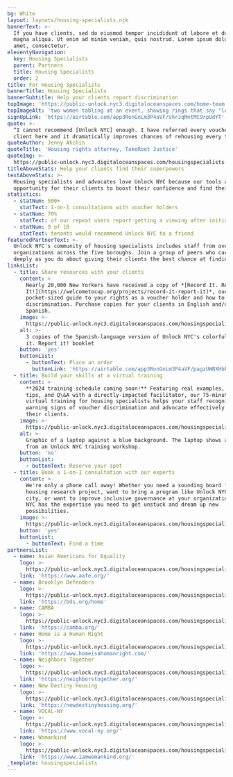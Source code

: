 ```yaml
---
bg: White
layout: layouts/housing-specialists.njk
bannerText: >-
  If you have clients, sed do eiusmod tempor incididunt ut labore et dolore
  magna aliqua. Ut enim ad minim veniam, quis nostrud. Lorem ipsum dolor sit
  amet, consectetur.
eleventyNavigation:
  key: Housing Specialists
  parent: Partners
  title: Housing Specialists
  order: 2
title: For Housing Specialists
bannerTitle: Housing Specialists
bannerSubtitle: Help your clients report discrimination
topImage: 'https://public-unlock.nyc3.digitaloceanspaces.com/home-team-table.png'
topImageAlt: 'two women tabling at an event, showing rings that say "love" and "train"'
signUpLink: 'https://airtable.com/app3RonGnLm3P4aVF/shrJqMntMC9rpUdYT'
quote: >-
  “I cannot recommend [Unlock NYC] enough. I have referred every voucher-holding
  client here and it dramatically improves chances of rehousing every time.”
quoteAuthor: Jenny Akchin
quoteTitle: 'Housing rights attorney, TakeRoot Justice'
quoteImg: >-
  https://public-unlock.nyc3.digitaloceanspaces.com/housingspecialists-logo-takeroot-justice-vff.png
titleAboveStats: Help your clients find their superpowers
textAboveStats: >-
  Housing specialists and advocates love Unlock NYC because our tools are an
  opportunity for their clients to boost their confidence and find their voice. 
statistics:
  - statNum: 500+
    statText: 1-on-1 consultations with voucher holders
  - statNum: 70%
    statText: of our repeat users report getting a viewing after initially being denied
  - statNum: 9 of 10
    statText: tenants would recommend Unlock NYC to a friend
featuredPartnerText: >-
  Unlock NYC's community of housing specialists includes staff from over 30
  organizations across the five boroughs. Join a group of peers who care as
  deeply as you do about giving their clients the best chance at finding a home.
linksList:
  - title: Share resources with your clients
    content: >
      Nearly 20,000 New Yorkers have received a copy of *[Record It. Report
      It!](https://welcometocup.org/projects/record-it-report-it)*, our
      pocket-sized guide to your rights as a voucher holder and how to report
      discrimination. Purchase copies for your clients in English and/or
      Spanish.
    image: >-
      https://public-unlock.nyc3.digitaloceanspaces.com/housingspecialists-record-report-booklet-spanish.png
    alt: >-
      3 copies of the Spanish-language version of Unlock NYC's colorful Record
      it. Report it! booklet
    button: 'yes'
    buttonList:
      - buttonText: Place an order
        buttonLink: 'https://airtable.com/app3RonGnLm3P4aVF/pagzUWBXHbPgSrfBj/form'
  - title: Build your skills at a virtual training
    content: >
      **2024 training schedule coming soon!** Featuring real examples, practical
      tips, and Q\&A with a directly-impacted facilitator, our 75-minute live
      virtual training for housing specialists helps your staff recognize
      warning signs of voucher discrimination and advocate effectively with
      their clients.
    image: >-
      https://public-unlock.nyc3.digitaloceanspaces.com/housingspecialists-workshop-zoom-virtual-slideshow.png
    alt: >-
      Graphic of a laptop against a blue background. The laptop shows a slide
      from an Unlock NYC training workshop.
    button: 'no'
    buttonList:
      - buttonText: Reserve your spot
  - title: Book a 1-on-1 consultation with our experts
    content: >
      We're only a phone call away! Whether you need a sounding board for your
      housing research project, want to bring a program like Unlock NYC to your
      city, or want to improve inclusive governance at your organization, Unlock
      NYC has the expertise you need to get unstuck and dream up new
      possibilities.
    image: >-
      https://public-unlock.nyc3.digitaloceanspaces.com/housingspecialists-consulting-team-nyc-2.png
    button: 'yes'
    buttonList:
      - buttonText: Find a time
partnersList:
  - name: Asian Americans for Equality
    logo: >-
      https://public-unlock.nyc3.digitaloceanspaces.com/housingspecialists-asian-americans-equality-logo.png
    link: 'https://www.aafe.org/'
  - name: Brooklyn Defenders
    logo: >-
      https://public-unlock.nyc3.digitaloceanspaces.com/housingspecialists-brooklyn-defender-services-logo.png
    link: 'https://bds.org/home'
  - name: CAMBA
    logo: >-
      https://public-unlock.nyc3.digitaloceanspaces.com/housingspecialists-logo-CAMBA.png
    link: 'https://camba.org/'
  - name: Home is a Human Right
    logo: >-
      https://public-unlock.nyc3.digitaloceanspaces.com/housingspecialists-logo-home-is-a-human-right.png
    link: 'https://www.homeisahumanright.com/'
  - name: Neighbors Together
    logo: >-
      https://public-unlock.nyc3.digitaloceanspaces.com/housingspecialists-logo-neighbors-together.png
    link: 'https://neighborstogether.org/'
  - name: New Destiny Housing
    logo: >-
      https://public-unlock.nyc3.digitaloceanspaces.com/housingspecialists-logo-new-destiny-housing.png
    link: 'https://newdestinyhousing.org/'
  - name: VOCAL-NY
    logo: >-
      https://public-unlock.nyc3.digitaloceanspaces.com/housingspecialists-logo-vocal-new-york.png
    link: 'https://www.vocal-ny.org/'
  - name: Womankind
    logo: >-
      https://public-unlock.nyc3.digitaloceanspaces.com/housingspecialists-logo-womankind.png
    link: 'https://www.iamwomankind.org/'
_template: housingspecialists
---
```



